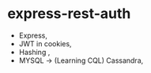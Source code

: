 # express-rest-auth



- Express,
- JWT in cookies,
- Hashing ,
- MYSQL -> (Learning CQL) Cassandra,
